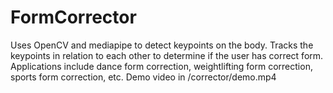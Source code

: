 # FormCorrector
Uses OpenCV and mediapipe to detect keypoints on the body. Tracks the keypoints in relation to each other to determine if the user has correct form. Applications include dance form correction, weightlifting form correction, sports form correction, etc.
Demo video in /corrector/demo.mp4

